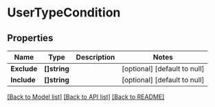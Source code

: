 # UserTypeCondition

## Properties
Name | Type | Description | Notes
------------ | ------------- | ------------- | -------------
**Exclude** | **[]string** |  | [optional] [default to null]
**Include** | **[]string** |  | [optional] [default to null]

[[Back to Model list]](../README.md#documentation-for-models) [[Back to API list]](../README.md#documentation-for-api-endpoints) [[Back to README]](../README.md)

